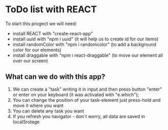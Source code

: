 # ToDo list with REACT

To start this progect we will need:

- install REACT with "create-react-app"
- install uuid with "npm i uuid" (it will help us to create id for our items)
- install randomColor with "npm i randomcolor" (to add a background color for our elements)
- install draggable with "npm i react-draggable" (to move our element all over our screen)

## What can we do with this app?

1. We can create a "task" writing it in input and then press button "enter" or enter on your keyboard (it was activated with "e.which");
2. You can change the position of your task-element just press-hold and move it where you want
3. You can delete any task you want
4. If you refresh you navigator - don´t worry, all data are saved in localSrotage


